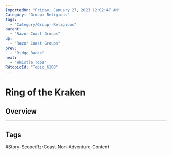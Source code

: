 ```yaml
---
ImportedOn: "Friday, January 27, 2023 12:02:47 AM"
Category: "Group: Religious"
Tags:
  - "Category/Group--Religious"
parent:
  - "Razor Coast Groups"
up:
  - "Razor Coast Groups"
prev:
  - "Ridge Backs"
next:
  - "Whistle Tops"
RWtopicId: "Topic_6108"
---
```

# Ring of the Kraken
## Overview

---
## Tags
#Story-Scope/RzrCoast-Non-Adventure-Content

